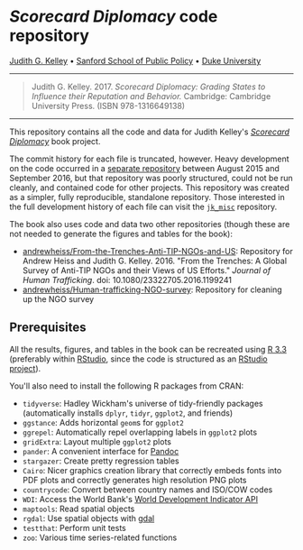 # *Scorecard Diplomacy* code repository

[Judith G. Kelley](https://sanford.duke.edu/people/faculty/kelley-judith) • [Sanford School of Public Policy](https://sanford.duke.edu/) • [Duke University](https://www.duke.edu/)

---

> Judith G. Kelley. 2017. *Scorecard Diplomacy: Grading States to Influence their Reputation and Behavior.* Cambridge: Cambridge University Press. (ISBN 978\-1316649138)

---

This repository contains all the code and data for Judith Kelley's [*Scorecard Diplomacy*](http://www.cambridge.org/se/academic/subjects/politics-international-relations/international-relations-and-international-organisations/scorecard-diplomacy-grading-states-influence-their-reputation-and-behavior) book project. 

The commit history for each file is truncated, however. Heavy development on the code occurred in a [separate repository](https://github.com/andrewheiss/jk_misc) between August 2015 and September 2016, but that repository was poorly structured, could not be run cleanly, and contained code for other projects. This repository was created as a simpler, fully reproducible, standalone repository. Those interested in the full development history of each file can visit the [`jk_misc`](https://github.com/andrewheiss/jk_misc) repository.

The book also uses code and data two other repositories (though these are not needed to generate the figures and tables for the book):

- [andrewheiss/From-the-Trenches-Anti-TIP-NGOs-and-US](https://github.com/andrewheiss/From-the-Trenches-Anti-TIP-NGOs-and-US): Repository for Andrew Heiss and Judith G. Kelley. 2016. "From the Trenches: A Global Survey of Anti-TIP NGOs and their Views of US Efforts." *Journal of Human Trafficking*. doi: 10.1080/23322705.2016.1199241
- [andrewheiss/Human-trafficking-NGO-survey](https://github.com/andrewheiss/Human-trafficking-NGO-survey): Repository for cleaning up the NGO survey

## Prerequisites

All the results, figures, and tables in the book can be recreated using [R 3.3](https://www.r-project.org/) (preferably within [RStudio](https://www.rstudio.com/), since the code is structured as an [RStudio project](https://support.rstudio.com/hc/en-us/articles/200526207-Using-Projects)). 

You'll also need to install the following R packages from CRAN:

- `tidyverse`: Hadley Wickham's universe of tidy-friendly packages (automatically installs `dplyr`, `tidyr`, `ggplot2`, and friends)
- `ggstance`: Adds horizontal `geom`s for `ggplot2` 
- `ggrepel`: Automatically repel overlapping labels in `ggplot2` plots
- `gridExtra`: Layout multiple `ggplot2` plots
- `pander`: A convenient interface for [Pandoc](http://pandoc.org/)
- `stargazer`: Create pretty regression tables
- `Cairo`: Nicer graphics creation library that correctly embeds fonts into PDF plots and correctly generates high resolution PNG plots
- `countrycode`: Convert between country names and ISO/COW codes
- `WDI`: Access the World Bank's [World Development Indicator API](http://data.worldbank.org/)
- `maptools`: Read spatial objects
- `rgdal`: Use spatial objects with [gdal](http://www.gdal.org/)
- `testthat`: Perform unit tests
- `zoo`: Various time series-related functions
